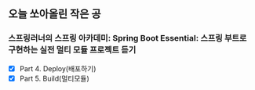 ## 오늘 쏘아올린 작은 공

### 스프링러너의 스프링 아카데미: Spring Boot Essential: 스프링 부트로 구현하는 실전 멀티 모듈 프로젝트 듣기
- [x] Part 4. Deploy(배포하기)
- [x] Part 5. Build(멀티모듈)
